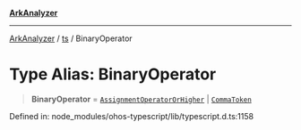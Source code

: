 [**ArkAnalyzer**](../../../../README.md)

***

[ArkAnalyzer](../../../../globals.md) / [ts](../README.md) / BinaryOperator

# Type Alias: BinaryOperator

> **BinaryOperator** = [`AssignmentOperatorOrHigher`](AssignmentOperatorOrHigher.md) \| [`CommaToken`](../enumerations/SyntaxKind.md#commatoken)

Defined in: node\_modules/ohos-typescript/lib/typescript.d.ts:1158
